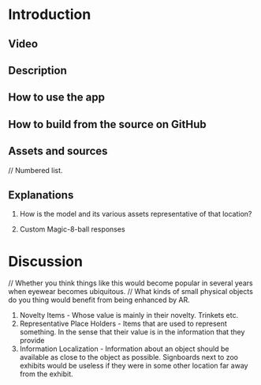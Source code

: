 # Introduction

## Video

## Description 

## How to use the app

## How to build from the source on GitHub

## Assets and sources
// Numbered list.

## Explanations
1. How is the model and its various assets representative of that location?

2. Custom Magic-8-ball responses

# Discussion
// Whether you think things like this would become popular in several years when eyewear becomes ubiquitous.
// What kinds of small physical objects do you thing would benefit from being enhanced by AR.
1. Novelty Items - Whose value is mainly in their novelty. Trinkets etc.
2. Representative Place Holders - Items that are used to represent something. In the sense that their value is in the information that they provide
3. Information Localization - Information about an object should be available as close to the object as possible. Signboards next to zoo exhibits would be useless if they were in some other location far away from the exhibit. 
